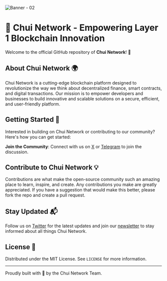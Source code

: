![Banner - 02](https://github.com/ChuiNetwork/.github/assets/56628755/dd89ac3c-fd2b-43f6-8030-7557fdf3e7de)

# 🌟 Chui Network - Empowering Layer 1 Blockchain Innovation 

Welcome to the official GitHub repository of **Chui Network**! 🚀

## About Chui Network 🌍

Chui Network is a cutting-edge blockchain platform designed to revolutionize the way we think about decentralized finance, smart contracts, and digital transactions. Our mission is to empower developers and businesses to build innovative and scalable solutions on a secure, efficient, and user-friendly platform.

## Getting Started 🚀

Interested in building on Chui Network or contributing to our community? Here's how you can get started:

**Join the Community**: Connect with us on [X](https://X.com/chuinetwork) or [Telegram](https://t.me/Chuinetwork) to join the discussion.

## Contribute to Chui Network 💡

Contributions are what make the open-source community such an amazing place to learn, inspire, and create. Any contributions you make are greatly appreciated. If you have a suggestion that would make this better, please fork the repo and create a pull request.

## Stay Updated 📬

Follow us on [Twitter](https://x.com/Chuinetwork) for the latest updates and join our [newsletter](https://chui.network) to stay informed about all things Chui Network.

## License 📄

Distributed under the MIT License. See `LICENSE` for more information.

---

Proudly built with 💚 by the Chui Network Team.
